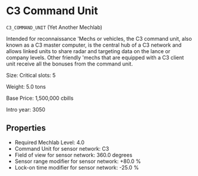 # C3 Command Unit

`C3_COMMAND_UNIT` (Yet Another Mechlab)

Intended for reconnaissance 'Mechs or vehicles, the C3 command unit, also known as a C3 master computer, is the central hub of a C3 network and allows linked units to share radar and targeting data on the lance or company levels. Other friendly 'mechs that are equipped with a C3 client unit receive all the bonuses from the command unit.

Size: Critical slots: 5

Weight: 5.0 tons

Base Price: 1,500,000 cbills

Intro year: 3050

## Properties
* Required Mechlab Level: 4.0 
* Command Unit for sensor network: C3 
* Field of view for sensor network: 360.0 degrees
* Sensor range modifier for sensor network: +80.0 %
* Lock-on time modifier for sensor network: -25.0 %
